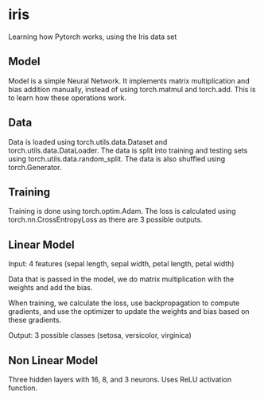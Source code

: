 # iris
Learning how Pytorch works, using the Iris data set

## Model
Model is a simple Neural Network. It implements matrix multiplication and bias addition manually, instead of using torch.matmul and torch.add. This is to learn how these operations work.

## Data
Data is loaded using torch.utils.data.Dataset and torch.utils.data.DataLoader. The data is split into training and testing sets using torch.utils.data.random_split. The data is also shuffled using torch.Generator.

## Training
Training is done using torch.optim.Adam. The loss is calculated using torch.nn.CrossEntropyLoss as there are 3 possible outputs.

## Linear Model
Input: 4 features (sepal length, sepal width, petal length, petal width)

Data that is passed in the model, we do matrix multiplication with the weights and add the bias.

When training, we calculate the loss, use backpropagation to compute gradients, and use the optimizer to update the weights and bias based on these gradients.

Output: 3 possible classes (setosa, versicolor, virginica)

## Non Linear Model
Three hidden layers with 16, 8, and 3 neurons. Uses ReLU activation function.